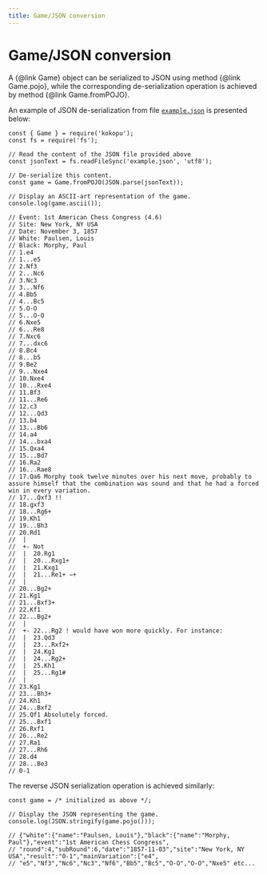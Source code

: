 ```yaml
---
title: Game/JSON conversion
---
```



Game/JSON conversion
====================

A {@link Game} object can be serialized to JSON using method {@link Game.pojo}, while the corresponding de-serialization operation
is achieved by method {@link Game.fromPOJO}.

An example of JSON de-serialization from file [`example.json`](example.json) is presented below:

```
const { Game } = require('kokopu');
const fs = require('fs');

// Read the content of the JSON file provided above
const jsonText = fs.readFileSync('example.json', 'utf8');

// De-serialize this content.
const game = Game.fromPOJO(JSON.parse(jsonText));

// Display an ASCII-art representation of the game.
console.log(game.ascii());

// Event: 1st American Chess Congress (4.6)
// Site: New York, NY USA
// Date: November 3, 1857
// White: Paulsen, Louis
// Black: Morphy, Paul
// 1.e4
// 1...e5
// 2.Nf3
// 2...Nc6
// 3.Nc3
// 3...Nf6
// 4.Bb5
// 4...Bc5
// 5.O-O
// 5...O-O
// 6.Nxe5
// 6...Re8
// 7.Nxc6
// 7...dxc6
// 8.Bc4
// 8...b5
// 9.Be2
// 9...Nxe4
// 10.Nxe4
// 10...Rxe4
// 11.Bf3
// 11...Re6
// 12.c3
// 12...Qd3
// 13.b4
// 13...Bb6
// 14.a4
// 14...bxa4
// 15.Qxa4
// 15...Bd7
// 16.Ra2
// 16...Rae8
// 17.Qa6 Morphy took twelve minutes over his next move, probably to assure himself that the combination was sound and that he had a forced win in every variation.
// 17...Qxf3 !!
// 18.gxf3
// 18...Rg6+
// 19.Kh1
// 19...Bh3
// 20.Rd1
//  |
//  +- Not
//  |  20.Rg1
//  |  20...Rxg1+
//  |  21.Kxg1
//  |  21...Re1+ −+
//  |
// 20...Bg2+
// 21.Kg1
// 21...Bxf3+
// 22.Kf1
// 22...Bg2+
//  |
//  +- 22...Rg2 ! would have won more quickly. For instance:
//  |  23.Qd3
//  |  23...Rxf2+
//  |  24.Kg1
//  |  24...Rg2+
//  |  25.Kh1
//  |  25...Rg1#
//  |
// 23.Kg1
// 23...Bh3+
// 24.Kh1
// 24...Bxf2
// 25.Qf1 Absolutely forced.
// 25...Bxf1
// 26.Rxf1
// 26...Re2
// 27.Ra1
// 27...Rh6
// 28.d4
// 28...Be3
// 0-1
```

The reverse JSON serialization operation is achieved similarly:

```
const game = /* initialized as above */;

// Display the JSON representing the game.
console.log(JSON.stringify(game.pojo()));

// {"white":{"name":"Paulsen, Louis"},"black":{"name":"Morphy, Paul"},"event":"1st American Chess Congress",
// "round":4,"subRound":6,"date":"1857-11-03","site":"New York, NY USA","result":"0-1","mainVariation":["e4",
// "e5","Nf3","Nc6","Nc3","Nf6","Bb5","Bc5","O-O","O-O","Nxe5" etc...
```
